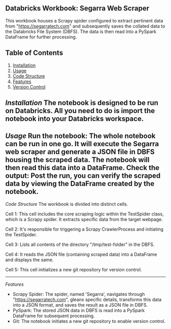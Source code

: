 ## Databricks Workbook: Segarra Web Scraper
This workbook houses a Scrapy spider configured to extract pertinent data from "https://segarratech.com" and subsequently saves the collated data to the Databricks File System (DBFS). The data is then read into a PySpark DataFrame for further processing.

## Table of Contents
1. [Installation](#installation)
2. [Usage](#Usage)
3. [Code Structure](#Code-Structure)
4. [Features](#Features)
5. [Version Control](#Version-Control)

_Installation_ <a name="installation"></a>
The notebook is designed to be run on Databricks. All you need to do is import the notebook into your Databricks workspace.
---
_Usage_ <a name="usage"></a>
Run the notebook: The whole notebook can be run in one go. It will execute the Segarra web scraper and generate a JSON file in DBFS housing the scraped data. The notebook will then read this data into a DataFrame.
Check the output: Post the run, you can verify the scraped data by viewing the DataFrame created by the notebook.
---
_Code Structure_ <a name="code-structure"></a>
The workbook is divided into distinct cells.

Cell 1: This cell includes the core scraping logic within the TestSpider class, which is a Scrapy spider. It extracts specific data from the target webpage.

Cell 2: It's responsible for triggering a Scrapy CrawlerProcess and initiating the TestSpider.

Cell 3: Lists all contents of the directory "/tmp/test-folder" in the DBFS.

Cell 4: It reads the JSON file (containing scraped data) into a DataFrame and displays the same.

Cell 5: This cell initializes a new git repository for version control.

---
_Features_ <a name="features"></a>
- Scrapy Spider: The spider, named 'Segarra', navigates through "https://segarratech.com", gleans specific details, transforms this data into a JSON format, and saves the result as a JSON file in DBFS.
- PySpark: The stored JSON data in DBFS is read into a PySpark DataFrame for subsequent processing.
- Git: The notebook initiates a new git repository to enable version control.